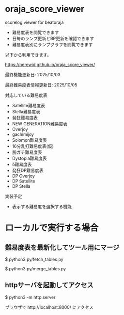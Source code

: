 # oraja_score_viewer
scorelog viewer for beatoraja
- 難易度表を閲覧できます
- 日毎のランプ更新とBP更新を確認できます
- 難易度表別にランプグラフを閲覧できます

以下から利用できます。

https://nerewid.github.io/oraja_score_viewer/

最終機能更新日: 2025/10/03

最終難易度表情報更新日: 2025/10/05

対応している難易度表
- Satellite難易度表
- Stella難易度表
- 発狂難易度表
- NEW GENERATION難易度表
- Overjoy
- gachimijoy
- Solomon難易度表
- 16分乱打難易度表(仮)
- 腕ガチ難易度表
- Dystopia難易度表
- δ難易度表
- 発狂DP難易度表
- DP Overjoy
- DP Satellite
- DP Stella

実装予定
- 表示する難易度を選択する機能

# ローカルで実行する場合
## 難易度表を最新化してツール用にマージ

$ python3 py/fetch_tables.py

$ python3 py/merge_tables.py

## httpサーバを起動してアクセス
$ python3 -m http.server

ブラウザで http://localhost:8000/ にアクセス
